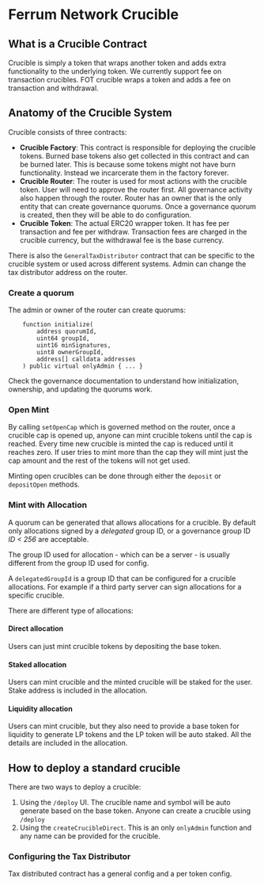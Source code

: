 
# Ferrum Network Crucible

## What is a Crucible Contract

Crucible is simply a token that wraps another token and adds extra functionality to the underlying token. We currently support fee on transaction crucibles. FOT crucible wraps a token and adds a fee on transaction and withdrawal.

## Anatomy of the Crucible System

Crucible consists of three contracts:

- **Crucible Factory**: This contract is responsible for deploying the crucible tokens. Burned base tokens also get collected in this contract and can be burned later. This is because some tokens might not have burn functionality. Instead we incarcerate them in the factory forever.
- **Crucible Router**: The router is used for most actions with the crucible token. User will need to approve the router first. All governance activity also happen through the router. Router has an owner that is the only entity that can create governance quorums. Once a governance quorum is created, then they will be able to do configuration.
- **Crucible Token**: The actual ERC20 wrapper token. It has fee per transaction and fee per withdraw. Transaction fees are charged in the crucible currency, but the withdrawal fee is the base currency.

There is also the `GeneralTaxDistributor` contract that can be specific to the crucible system or used across different systems. Admin can change the tax distributor address on the router.

### Create a quorum

The admin or owner of the router can create quorums:

```
    function initialize(
        address quorumId,
        uint64 groupId,
        uint16 minSignatures,
        uint8 ownerGroupId,
        address[] calldata addresses
    ) public virtual onlyAdmin { ... }

```

Check the governance documentation to understand how initialization, ownership, and updating the quorums work.

### Open Mint

By calling `setOpenCap` which is governed method on the router, once a crucible cap is opened up, anyone can mint crucible tokens until the cap is reached. Every time new crucible is minted the cap is reduced until it reaches zero. If user tries to mint more than the cap they will mint just the cap amount and the rest of the tokens will not get used.

Minting open crucibles can be done through either the `deposit` or `depositOpen` methods.

### Mint with Allocation

A quorum can be generated that allows allocations for a crucible. By default only allocations signed by a *delegated* group ID, or a governance group ID *ID < 256* are acceptable.

The group ID used for allocation - which can be a server - is usually different from the group ID used for config.

A `delegatedGroupId` is a group ID that can be configured for a crucible allocations. For example if a third party server can sign allocations for a specific crucible.

There are different type of allocations:

#### Direct allocation

Users can just mint crucible tokens by depositing the base token.

#### Staked allocation

Users can mint crucible and the minted crucible will be staked for the user. Stake address is included in the allocation.

#### Liquidity allocation

Users can mint crucible, but they also need to provide a base token for liquidity to generate LP tokens and the LP token will be auto staked. All the details are included in the allocation.

## How to deploy a standard crucible

There are two ways to deploy a crucible:

1. Using the `/deploy` UI. The crucible name and symbol will be auto generate based on the base token. Anyone can create a crucible using `/deploy`
2. Using the `createCrucibleDirect`. This is an only `onlyAdmin` function and any name can be provided for the crucible.

### Configuring the Tax Distributor

Tax distributed contract has a general config and a per token config.
